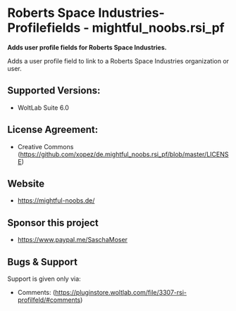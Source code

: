 Roberts Space Industries-Profilefields - mightful_noobs.rsi_pf
====================

**Adds user profile fields for Roberts Space Industries.**

Adds a user profile field to link to a Roberts Space Industries organization or user.

## Supported Versions:
- WoltLab Suite 6.0

## License Agreement:
- Creative Commons <by-nc> (https://github.com/xopez/de.mightful_noobs.rsi_pf/blob/master/LICENSE)

## Website
- https://mightful-noobs.de/

## Sponsor this project
- https://www.paypal.me/SaschaMoser

## Bugs & Support
Support is given only via:
- Comments: (https://pluginstore.woltlab.com/file/3307-rsi-profilfeld/#comments)


